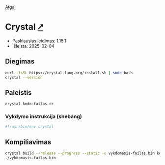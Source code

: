 [Atgal](./readme.md)

# Crystal [&#x2B67;](https://crystal-lang.org/)

* Paskiausias leidimas: 1.15.1
* Išleista: 2025-02-04

## Diegimas

```bash
curl -fsSL https://crystal-lang.org/install.sh | sudo bash
crystal --version
```

## Paleistis

```bash
crystal kodo-failas.cr
```

### Vykdymo instrukcija (shebang)

```bash
#!/usr/bin/env crystal
```

## Kompiliavimas

```bash
crystal build --release --progress --static -o vykdomasis-failas.bin kodo-failas.cr
./vykdomasis-failas.bin
```
